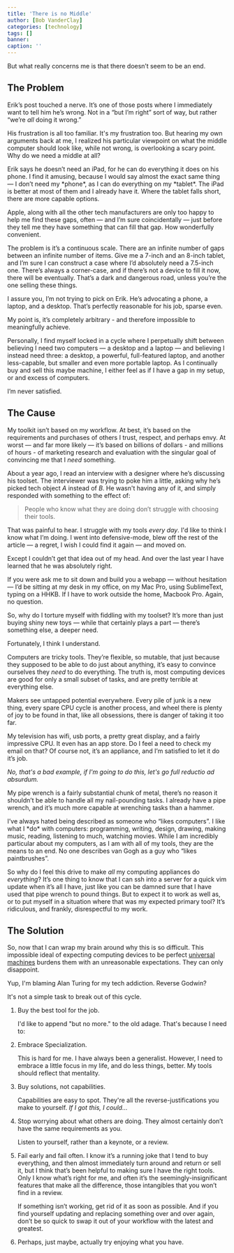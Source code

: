 ```yaml
---
title: 'There is no Middle'
author: [Bob VanderClay]
categories: [technology]
tags: []
banner:
caption: ''
---
```

But what really concerns me is that there doesn’t seem to be an end.

## The Problem

Erik’s post touched a nerve. It’s one of those posts where I immediately want to tell him he’s wrong. Not in a “but I’m right” sort of way, but rather “we’re *all* doing it wrong.”

His frustration is all too familiar. It's my frustration too. But hearing my own arguments back at me, I realized his particular viewpoint on what the middle computer should look like, while not wrong, is overlooking a scary point. Why do we need a middle at all?

<aside class="left sidebar small" markdown="1">Erik says he doesn’t need an iPad, for he can do everything it does on his phone. I find it amusing, because I would say almost the exact same thing — I don’t need my *phone*, as I can do everything on my *tablet*. The iPad is better at most of them and I already have it. Where the tablet falls short, there are more capable options.</aside>

Apple, along with all the other tech manufacturers are only too happy to help me find these gaps, often — and I’m sure coincidentally — just before they tell me they have something that can fill that gap. How wonderfully convenient.

The problem is it’s a continuous scale. There are an infinite number of gaps between an infinite number of items. Give me a 7-inch and an 8-inch tablet, and I’m sure I can construct a case where I’d absolutely need a 7.5-inch one. There’s always a corner-case, and if there’s not a device to fill it now, there will be eventually. That’s a dark and dangerous road, unless you’re the one selling these things.

I assure you, I’m not trying to pick on Erik. He’s advocating a phone, a laptop, and a desktop. That’s perfectly reasonable for his job, sparse even.

My point is, it’s completely arbitrary - and therefore impossible to meaningfully achieve.

Personally, I find myself locked in a cycle where I perpetually shift between believing I need two computers — a desktop and a laptop — and believing I instead need three: a desktop, a powerful, full-featured laptop, and another less-capable, but smaller and even more portable laptop. As I continually buy and sell this maybe machine, I either feel as if I have a gap in my setup, or and excess of computers.

I’m never satisfied.

## The Cause

My toolkit isn’t based on my workflow. At best, it’s based on the requirements and purchases of others I trust, respect, and perhaps envy. At worst — and far more likely — it’s based on billions of dollars - and millions of hours - of marketing research and evaluation with the singular goal of convincing me that I *need* something.

About a year ago, I read an interview with a designer where he’s discussing his toolset. The interviewer was trying to poke him a little, asking why he’s picked tech object *A* instead of *B*. He wasn't having any of it, and simply responded with something to the effect of:

> People who know what they are doing don’t struggle with choosing their tools.

That was painful to hear. I struggle with my tools *every day*. I'd like to think I know what I’m doing. I went into defensive-mode, blew off the rest of the article — a regret, I wish I could find it again — and moved on.

Except I couldn’t get that idea out of my head. And over the last year I have learned that he was absolutely right.

If you were ask me to sit down and build you a webapp — without hesitation — I’d be sitting at my desk in my office, on my Mac Pro, using SublimeText, typing on a HHKB. If I have to work outside the home, Macbook Pro. Again, no question.

So, why do I torture myself with fiddling with my toolset? It’s more than just buying shiny new toys — while that certainly plays a part — there’s something else, a deeper need.

Fortunately, I think I understand.

Computers are tricky tools. They’re flexible, so mutable, that just because they supposed to be able to do just about anything, it’s easy to convince ourselves they *need* to do everything. The truth is, most computing devices are good for only a small subset of tasks, and are pretty terrible at everything else.

Makers see untapped potential everywhere. Every pile of junk is a new thing, every spare CPU cycle is another process, and wheel there is plenty of joy to be found in that, like all obsessions, there is danger of taking it too far.

My television has wifi, usb ports, a pretty great display, and a fairly impressive CPU. It even has an app store. Do I feel a need to check my email on that? Of course not, it’s an appliance, and I’m satisfied to let it do it’s job.

*No, that's a bad example, if I'm going to do this, let's go full reductio ad absurdum.*

My pipe wrench is a fairly substantial chunk of metal, there’s no reason it shouldn’t be able to handle all my nail-pounding tasks. I already have a pipe wrench, and it’s much more capable at wrenching tasks than a hammer.

<aside class="sidebar left small" markdown="1">
I’ve always hated being described as someone who “likes computers”. I like what I *do* with computers: programming, writing, design, drawing, making music, reading, listening to much, watching movies. While I am incredibly particular about my computers, as I am with all of my tools, they are the means to an end. No one describes van Gogh as a guy who “likes paintbrushes”.
</aside>

So why do I feel this drive to make *all* my computing appliances do *everything*? It’s one thing to know that I can ssh into a server for a quick vim update when it’s all I have, just like you can be damned sure that I have used that pipe wrench to pound things. But to expect it to work as well as, or to put myself in a situation where that was my expected primary tool? It’s ridiculous, and frankly, disrespectful to my work.

## The Solution

So, now that I can wrap my brain around why this is so difficult. This impossible ideal of expecting computing devices to be perfect [universal machines](http://en.wikipedia.org/wiki/Universal_Turing_machine) burdens them with an unreasonable expectations. They can only disappoint.

<aside class="sidebar left small" markdown="1">
Yup, I'm blaming Alan Turing for my tech addiction. Reverse Godwin?
</aside>

It's not a simple task to break out of this cycle.

1. Buy the best tool for the job.

	I'd like to append "but no more." to the old adage. That's because I need to:

2. Embrace Specialization.

	This is hard for me. I have always been a generalist. However, I need to embrace a little focus in my life, and do less things, better. My tools should reflect that mentality.

3. Buy solutions, not capabilities.

	Capabilities are easy to spot. They're all the reverse-justifications you make to yourself. *If I got this, I could...*

4. Stop worrying about what others are doing. They almost certainly don’t have the same requirements as you.

	Listen to yourself, rather than a keynote, or a review.

5. Fail early and fail often. I know it’s a running joke that I tend to buy everything, and then almost immediately turn around and return or sell it, but I think that’s been helpful to making sure I have the right tools. Only I know what’s right for me, and often it’s the seemingly-insignificant features that make all the difference, those intangibles that you won’t find in a review.

	If something isn’t working, get rid of it as soon as possible. And if you find yourself updating and replacing something over and over again, don’t be so quick to swap it out of your workflow with the latest and greatest.

6. Perhaps, just maybe, actually try enjoying what you have.
